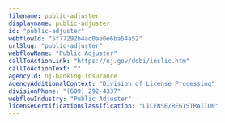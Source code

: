 ```yaml
---
filename: public-adjuster
displayname: public-adjuster
id: "public-adjuster"
webflowId: "5f77292b4ad0ae0e6ba54a52"
urlSlug: "public-adjuster"
webflowName: "Public Adjuster"
callToActionLink: "https://nj.gov/dobi/inslic.htm"
callToActionText: ""
agencyId: nj-banking-insurance
agencyAdditionalContext: "Division of License Processing"
divisionPhone: "(609) 292-4337"
webflowIndustry: "Public Adjuster"
licenseCertificationClassification: "LICENSE/REGISTRATION"
---
```

